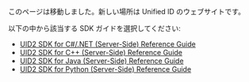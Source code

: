 このページは移動しました。新しい場所は Unified ID のウェブサイトです。

以下の中から該当する SDK ガイドを選択してください:

- [UID2 SDK for C#/.NET (Server-Side) Reference Guide](https://unifiedid.com/docs/sdks/uid2-sdk-ref-csharp-dotnet)
- [UID2 SDK for C++ (Server-Side) Reference Guide](https://unifiedid.com/ja/docs/sdks/uid2-sdk-ref-cplusplus)
- [UID2 SDK for Java (Server-Side) Reference Guide](https://unifiedid.com/ja/docs/sdks/uid2-sdk-ref-java)
- [UID2 SDK for Python (Server-Side) Reference Guide](https://unifiedid.com/ja/docs/sdks/uid2-sdk-ref-python)
